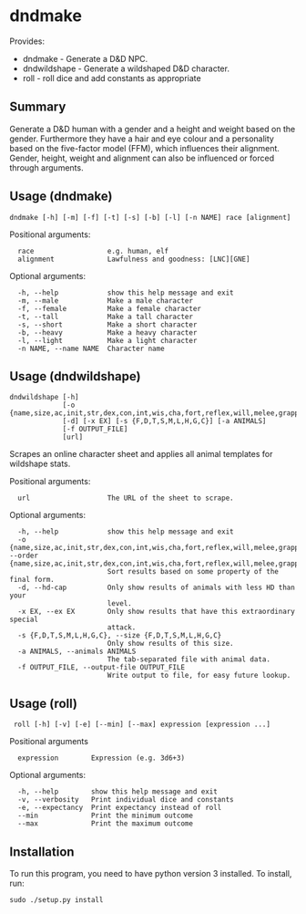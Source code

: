 dndmake
=======
Provides:
- dndmake - Generate a D&D NPC.
- dndwildshape - Generate a wildshaped D&D character.
- roll - roll dice and add constants as appropriate

Summary
-------
Generate a D&D human with a gender and a height and weight based on the gender.
Furthermore they have a hair and eye colour and a personality based on the
five-factor model (FFM), which influences their alignment. Gender, height,
weight and alignment can also be influenced or forced through arguments.

Usage (dndmake)
---------------
```
dndmake [-h] [-m] [-f] [-t] [-s] [-b] [-l] [-n NAME] race [alignment]
```
Positional arguments:
```
  race					e.g. human, elf
  alignment             Lawfulness and goodness: [LNC][GNE]
```

Optional arguments:
```
  -h, --help            show this help message and exit
  -m, --male            Make a male character
  -f, --female          Make a female character
  -t, --tall            Make a tall character
  -s, --short           Make a short character
  -b, --heavy           Make a heavy character
  -l, --light           Make a light character
  -n NAME, --name NAME  Character name
```

Usage (dndwildshape)
--------------------
```
dndwildshape [-h]
             [-o {name,size,ac,init,str,dex,con,int,wis,cha,fort,reflex,will,melee,grapple,ranged,land,burrow,climb,fly,swim}]
             [-d] [-x EX] [-s {F,D,T,S,M,L,H,G,C}] [-a ANIMALS]
             [-f OUTPUT_FILE]
             [url]
```

Scrapes an online character sheet and applies all animal templates for
wildshape stats.

Positional arguments:
```
  url                   The URL of the sheet to scrape.
```

Optional arguments:
```
  -h, --help            show this help message and exit
  -o {name,size,ac,init,str,dex,con,int,wis,cha,fort,reflex,will,melee,grapple,ranged,land,burrow,climb,fly,swim}, --order {name,size,ac,init,str,dex,con,int,wis,cha,fort,reflex,will,melee,grapple,ranged,land,burrow,climb,fly,swim}
                        Sort results based on some property of the final form.
  -d, --hd-cap          Only show results of animals with less HD than your
                        level.
  -x EX, --ex EX        Only show results that have this extraordinary special
                        attack.
  -s {F,D,T,S,M,L,H,G,C}, --size {F,D,T,S,M,L,H,G,C}
                        Only show results of this size.
  -a ANIMALS, --animals ANIMALS
                        The tab-separated file with animal data.
  -f OUTPUT_FILE, --output-file OUTPUT_FILE
                        Write output to file, for easy future lookup.
```

Usage (roll)
------------
```
 roll [-h] [-v] [-e] [--min] [--max] expression [expression ...]
```

Positional arguments
```
  expression        Expression (e.g. 3d6+3)
```

Optional arguments:
```
  -h, --help        show this help message and exit
  -v, --verbosity   Print individual dice and constants
  -e, --expectancy  Print expectancy instead of roll
  --min             Print the minimum outcome
  --max             Print the maximum outcome
```

Installation
------------
To run this program, you need to have python version 3 installed.
To install, run:
```
sudo ./setup.py install
```
